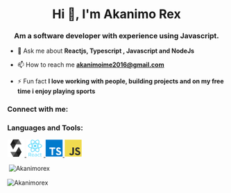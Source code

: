 

<h1 align="center">Hi 👋, I'm Akanimo Rex</h1>
<h3 align="center">Am a software developer  with experience using Javascript.</h3>


- 💬 Ask me about **Reactjs, Typescript , Javascript and NodeJs**

- 📫 How to reach me **akanimoime2016@gmail.com**

- ⚡ Fun fact **I love working with people, building projects and on my free time i enjoy playing sports**

<h3 align="left">Connect with me:</h3>


<h3 align="left">Languages and Tools:</h3>
<p align="left"> 
  <a href="https://soliditylang.org/" target="_blank" rel="noreferrer"> 
    <img src="https://raw.githubusercontent.com/devicons/devicon/master/icons/solidity/solidity-original.svg" alt="solidity" width="40" height="40"/> 
  </a> 
  <a href="https://reactjs.org/" target="_blank" rel="noreferrer"> 
    <img src="https://raw.githubusercontent.com/devicons/devicon/master/icons/react/react-original-wordmark.svg" alt="react" width="40" height="40"/> 
  </a> 
  <a href="https://www.typescriptlang.org/" target="_blank" rel="noreferrer"> 
    <img src="https://raw.githubusercontent.com/devicons/devicon/master/icons/typescript/typescript-original.svg" alt="typescript" width="40" height="40"/> 
  </a> 
  <a href="https://developer.mozilla.org/en-US/docs/Web/JavaScript" target="_blank" rel="noreferrer"> 
    <img src="https://raw.githubusercontent.com/devicons/devicon/master/icons/javascript/javascript-original.svg" alt="javascript" width="40" height="40"/> 
  </a> 
</p>

<p>&nbsp;<img align="center" src="https://github-readme-stats.vercel.app/api?username=Akanimorex&show_icons=true&locale=en" alt="Akanimorex" /></p>

<p><img align="center" src="https://github-readme-streak-stats.herokuapp.com/?user=Akanimorex&" alt="Akanimorex" /></p>


